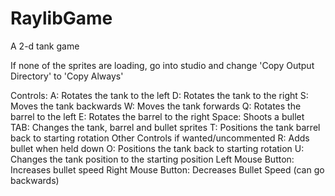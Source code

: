 # RaylibGame
A 2-d tank game

If none of the sprites are loading, go into studio and change 'Copy Output Directory' to 'Copy Always'

Controls:
  A: Rotates the tank to the left
  D: Rotates the tank to the right
  S: Moves the tank backwards
  W: Moves the tank forwards
  Q: Rotates the barrel to the left
  E: Rotates the barrel to the right
  Space: Shoots a bullet
  TAB: Changes the tank, barrel and bullet sprites
  T: Positions the tank barrel back to starting rotation
Other Controls if wanted/uncommented
  R: Adds bullet when held down
  O: Positions the tank back to starting rotation
  U: Changes the tank position to the starting position
  Left Mouse Button: Increases bullet speed
  Right Mouse Button: Decreases Bullet Speed (can go backwards)
  
